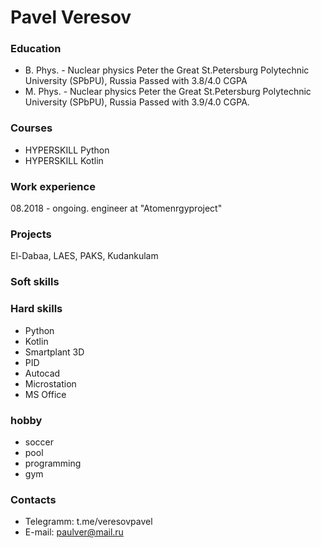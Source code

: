 # Pavel Veresov

### Education
- B. Phys. - Nuclear physics
Peter the Great St.Petersburg Polytechnic University (SPbPU), Russia
Passed with 3.8/4.0 CGPA
- M. Phys. - Nuclear physics
Peter the Great St.Petersburg Polytechnic University (SPbPU), Russia
Passed with 3.9/4.0 CGPA.


### Courses
- HYPERSKILL Python
- HYPERSKILL Kotlin


### Work experience
08.2018 - ongoing. engineer at "Atomenrgyproject"


### Projects
El-Dabaa, LAES, PAKS, Kudankulam

### Soft skills

### Hard skills
- Python
- Kotlin
- Smartplant 3D
- PID
- Autocad
- Microstation
- MS Office


### hobby
- soccer
- pool
- programming
- gym

### Contacts
- Telegramm: t.me/veresovpavel
- E-mail: paulver@mail.ru
